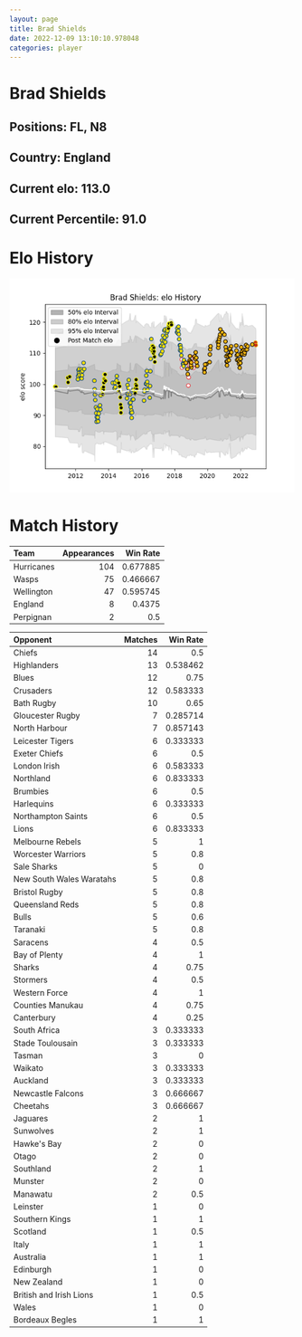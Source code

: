 ```yaml
---  
layout: page  
title: Brad Shields  
date: 2022-12-09 13:10:10.978048  
categories: player  
---
```

# Brad Shields

## Positions: FL, N8

## Country: England

## Current elo: 113.0

## Current Percentile: 91.0

# Elo History


![elo history](history_BradShields.png)
# Match History


| Team       |   Appearances |   Win Rate |
|:-----------|--------------:|-----------:|
| Hurricanes |           104 |   0.677885 |
| Wasps      |            75 |   0.466667 |
| Wellington |            47 |   0.595745 |
| England    |             8 |   0.4375   |
| Perpignan  |             2 |   0.5      |

| Opponent                 |   Matches |   Win Rate |
|:-------------------------|----------:|-----------:|
| Chiefs                   |        14 |   0.5      |
| Highlanders              |        13 |   0.538462 |
| Blues                    |        12 |   0.75     |
| Crusaders                |        12 |   0.583333 |
| Bath Rugby               |        10 |   0.65     |
| Gloucester Rugby         |         7 |   0.285714 |
| North Harbour            |         7 |   0.857143 |
| Leicester Tigers         |         6 |   0.333333 |
| Exeter Chiefs            |         6 |   0.5      |
| London Irish             |         6 |   0.583333 |
| Northland                |         6 |   0.833333 |
| Brumbies                 |         6 |   0.5      |
| Harlequins               |         6 |   0.333333 |
| Northampton Saints       |         6 |   0.5      |
| Lions                    |         6 |   0.833333 |
| Melbourne Rebels         |         5 |   1        |
| Worcester Warriors       |         5 |   0.8      |
| Sale Sharks              |         5 |   0        |
| New South Wales Waratahs |         5 |   0.8      |
| Bristol Rugby            |         5 |   0.8      |
| Queensland Reds          |         5 |   0.8      |
| Bulls                    |         5 |   0.6      |
| Taranaki                 |         5 |   0.8      |
| Saracens                 |         4 |   0.5      |
| Bay of Plenty            |         4 |   1        |
| Sharks                   |         4 |   0.75     |
| Stormers                 |         4 |   0.5      |
| Western Force            |         4 |   1        |
| Counties Manukau         |         4 |   0.75     |
| Canterbury               |         4 |   0.25     |
| South Africa             |         3 |   0.333333 |
| Stade Toulousain         |         3 |   0.333333 |
| Tasman                   |         3 |   0        |
| Waikato                  |         3 |   0.333333 |
| Auckland                 |         3 |   0.333333 |
| Newcastle Falcons        |         3 |   0.666667 |
| Cheetahs                 |         3 |   0.666667 |
| Jaguares                 |         2 |   1        |
| Sunwolves                |         2 |   1        |
| Hawke's Bay              |         2 |   0        |
| Otago                    |         2 |   0        |
| Southland                |         2 |   1        |
| Munster                  |         2 |   0        |
| Manawatu                 |         2 |   0.5      |
| Leinster                 |         1 |   0        |
| Southern Kings           |         1 |   1        |
| Scotland                 |         1 |   0.5      |
| Italy                    |         1 |   1        |
| Australia                |         1 |   1        |
| Edinburgh                |         1 |   0        |
| New Zealand              |         1 |   0        |
| British and Irish Lions  |         1 |   0.5      |
| Wales                    |         1 |   0        |
| Bordeaux Begles          |         1 |   1        |